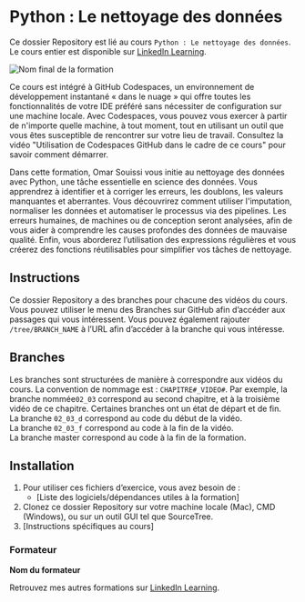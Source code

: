 # Python : Le nettoyage des données

Ce dossier Repository est lié au cours `Python : Le nettoyage des données`. Le cours entier est disponible sur [LinkedIn Learning][lil-course-url].

![Nom final de la formation][lil-thumbnail-url] 

Ce cours est intégré à GitHub Codespaces, un environnement de développement instantané « dans le nuage » qui offre toutes les fonctionnalités de votre IDE préféré sans nécessiter de configuration sur une machine locale. Avec Codespaces, vous pouvez vous exercer à partir de n'importe quelle machine, à tout moment, tout en utilisant un outil que vous êtes susceptible de rencontrer sur votre lieu de travail. Consultez la vidéo "Utilisation de Codespaces GitHub dans le cadre de ce cours" pour savoir comment démarrer.    

Dans cette formation, Omar Souissi vous initie au nettoyage des données avec Python, une tâche essentielle en science des données. Vous apprendrez à identifier et à corriger les erreurs, les doublons, les valeurs manquantes et aberrantes. Vous découvrirez comment utiliser l'imputation, normaliser les données et automatiser le processus via des pipelines. Les erreurs humaines, de machines ou de conception seront analysées, afin de vous aider à comprendre les causes profondes des données de mauvaise qualité. Enfin, vous aborderez l’utilisation des expressions régulières et vous créerez des fonctions réutilisables pour simplifier vos tâches de nettoyage.

## Instructions

Ce dossier Repository a des branches pour chacune des vidéos du cours. Vous pouvez utiliser le menu des Branches sur GitHub afin d’accéder aux passages qui vous intéressent. Vous pouvez également rajouter `/tree/BRANCH_NAME` à l’URL afin d’accéder à la branche qui vous intéresse. 

## Branches

Les branches sont structurées de manière à correspondre aux vidéos du cours. La convention de nommage est : `CHAPITRE#_VIDEO#`. Par exemple, la branche nommée`02_03` correspond au second chapitre, et à la troisième vidéo de ce chapitre. Certaines branches ont un état de départ et de fin.  
La branche `02_03_d` correspond au code du début de la vidéo.  
La branche `02_03_f` correspond au code à la fin de la vidéo.  
La branche master correspond au code à la fin de la formation. 

## Installation

1. Pour utiliser ces fichiers d’exercice, vous avez besoin de : 
   - [Liste des logiciels/dépendances utiles à la formation] 
2. Clonez ce dossier Repository sur votre machine locale (Mac), CMD (Windows), ou sur un outil GUI tel que SourceTree. 
3. [Instructions spécifiques au cours] 


### Formateur

**Nom du formateur** 

 Retrouvez mes autres formations sur [LinkedIn Learning][lil-URL-trainer].

[0]: # (Replace these placeholder URLs with actual course URLs)
[lil-course-url]: https://www.linkedin.com/learning/python-le-nettoyage-des-donnees
[lil-thumbnail-url]: https://media.licdn.com/dms/image/v2/D4E0DAQEa8DNYByRJMA/learning-public-crop_675_1200/learning-public-crop_675_1200/0/1727250203014?e=2147483647&v=beta&t=RASdTMNn-49Bk3kZUMrfRfMZgMRiUi9Pdg80fcX2do8
[lil-URL-trainer]: https://www.linkedin.com/learning/instructors/omar-souissi

[1]: # (End of FR-Instruction ###############################################################################################)

